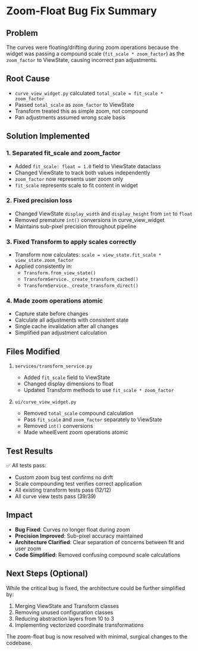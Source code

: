 # Zoom-Float Bug Fix Summary

## Problem
The curves were floating/drifting during zoom operations because the widget was passing a compound scale (`fit_scale * zoom_factor`) as the `zoom_factor` to ViewState, causing incorrect pan adjustments.

## Root Cause
- `curve_view_widget.py` calculated `total_scale = fit_scale * zoom_factor`
- Passed `total_scale` as `zoom_factor` to ViewState
- Transform treated this as simple zoom, not compound
- Pan adjustments assumed wrong scale basis

## Solution Implemented

### 1. Separated fit_scale and zoom_factor
- Added `fit_scale: float = 1.0` field to ViewState dataclass
- Changed ViewState to track both values independently
- `zoom_factor` now represents user zoom only
- `fit_scale` represents scale to fit content in widget

### 2. Fixed precision loss
- Changed ViewState `display_width` and `display_height` from `int` to `float`
- Removed premature `int()` conversions in curve_view_widget
- Maintains sub-pixel precision throughout pipeline

### 3. Fixed Transform to apply scales correctly
- Transform now calculates: `scale = view_state.fit_scale * view_state.zoom_factor`
- Applied consistently in:
  - `Transform.from_view_state()`
  - `TransformService._create_transform_cached()`
  - `TransformService._create_transform_direct()`

### 4. Made zoom operations atomic
- Capture state before changes
- Calculate all adjustments with consistent state
- Single cache invalidation after all changes
- Simplified pan adjustment calculation

## Files Modified
1. `services/transform_service.py`
   - Added `fit_scale` field to ViewState
   - Changed display dimensions to float
   - Updated Transform methods to use `fit_scale * zoom_factor`

2. `ui/curve_view_widget.py`
   - Removed `total_scale` compound calculation
   - Pass `fit_scale` and `zoom_factor` separately to ViewState
   - Removed `int()` conversions
   - Made wheelEvent zoom operations atomic

## Test Results
✅ All tests pass:
- Custom zoom bug test confirms no drift
- Scale compounding test verifies correct application
- All existing transform tests pass (12/12)
- All curve view tests pass (39/39)

## Impact
- **Bug Fixed**: Curves no longer float during zoom
- **Precision Improved**: Sub-pixel accuracy maintained
- **Architecture Clarified**: Clear separation of concerns between fit and user zoom
- **Code Simplified**: Removed confusing compound scale calculations

## Next Steps (Optional)
While the critical bug is fixed, the architecture could be further simplified by:
1. Merging ViewState and Transform classes
2. Removing unused configuration classes
3. Reducing abstraction layers from 10 to 3
4. Implementing vectorized coordinate transformations

The zoom-float bug is now resolved with minimal, surgical changes to the codebase.

